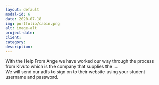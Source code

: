 ```yaml
---
layout: default
modal-id: 6
date: 2020-07-18
img: portfolio/cabin.png
alt: image-alt
project-date: 
client: 
category: 
description: 
---
```


With the Help From Ange we have worked our way through the process from Kivuto which is the company that supplies the .... <br>
We will send our adfs to sign on to their website using your student username and password. <br>
